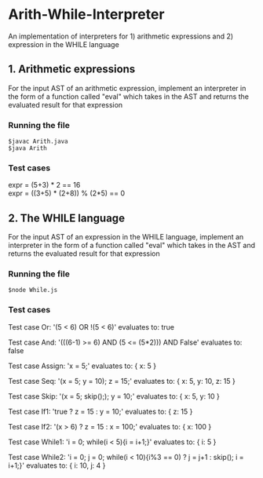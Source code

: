 # Arith-While-Interpreter
An implementation of interpreters for 1) arithmetic expressions and 2) expression in the WHILE language

## 1. Arithmetic expressions
For the input AST of an arithmetic expression, implement an interpreter in the form of a function called "eval" which takes in the AST and returns the evaluated result for that expression

### Running the file

`$javac Arith.java` <br />
`$java Arith`

### Test cases

expr = (5+3) * 2 == 16 <br />
expr = ((3+5) * (2+8)) % (2*5) == 0

## 2. The WHILE language
For the input AST of an expression in the WHILE language, implement an interpreter in the form of a function called "eval" which takes in the AST and returns the evaluated result for that expression

### Running the file
`$node While.js`

### Test cases
Test case Or: '(5 < 6) OR !(5 < 6)' evaluates to: true

Test case And: '(((6-1) >= 6) AND (5 <= (5*2))) AND False' evaluates to: false

Test case Assign: 'x = 5;' evaluates to: { x: 5 }

Test case Seq: '(x = 5; y = 10); z = 15;' evaluates to: { x: 5, y: 10, z: 15 }

Test case Skip: '(x = 5; skip();); y = 10;' evaluates to: { x: 5, y: 10 }

Test case If1: 'true ? z = 15 : y = 10;' evaluates to: { z: 15 }

Test case If2: '(x > 6) ? z = 15 : x = 100;' evaluates to: { x: 100 }

Test case While1: 'i = 0; while(i < 5){i = i+1;}' evaluates to: { i: 5 }

Test case While2: 'i = 0; j = 0; while(i < 10){i%3 == 0) ? j = j+1 : skip(); i = i+1;}' evaluates to: { i: 10, j: 4 }
